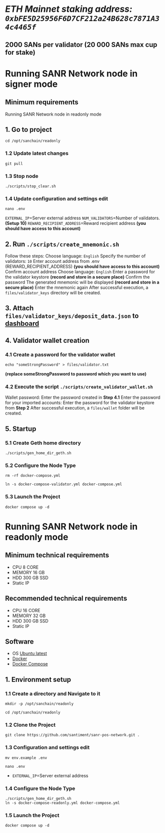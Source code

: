 # *ETH Mainnet staking address: ```0xbFE5D25956F6D7CF212a24B628c7871A34c4465f```*
## 2000 SANs per validator (20 000 SANs max cup for stake)

# Running SANR Network node in signer mode
## Minimum requirements
 Running SANR Network node in readonly mode

## 1. Go to project
```shell
cd /opt/sanchain/readonly
```
### 1.2 Update latest changes
```shell
git pull
```
### 1.3 Stop node
```schell
./scripts/stop_clear.sh
```
### 1.4 Update configuration and settings edit
```shell
nano .env
```
 `EXTERNAL_IP`=Server external address
 `NUM_VALIDATORS`=Number of validators.**(Setup 10)**
 `REWARD_RECIPIENT_ADDRESS`=Reward recipient address **(you should have access to this account)**

## 2. Run `./scripts/create_mnemonic.sh`
Follow these steps:
 Choose language: `English`
 Specify the number of validators: `10`
 Enter account address from .env (REWARD_RECIPIENT_ADDRESS) **(you should have access to this account)**
 Confirm account address
 Choose language: `English`
 Enter a password for the validator keystore **(record and store in a secure place)**
 Confirm the password
 The generated mnemonic will be displayed **(record and store in a secure place)**
 Enter the mnemonic again
  After successful execution, a `files/validator_keys` directory will be created.

## 3. Attach `files/validator_keys/deposit_data.json` to  [dashboard](https://nodes.sanr.network)
## 4. Validator wallet creation
### 4.1 Create a password for the validator wallet
```shell
echo "someStrongPassword" > files/validator.txt
```
**(replace someStrongPassword to password which you want to use)**

### 4.2 Execute the script `./scripts/create_validator_wallet.sh`
 Wallet password: Enter the password created in **Step 4.1**
 Enter the password for your imported accounts: Enter the password for the validator keystore from **Step 2**
  After successful execution, a `files/wallet` folder will be created.
  
## 5. Startup
### 5.1 Create Geth home directory
```shell
./scripts/gen_home_dir_geth.sh
```

### 5.2 Configure the Node Type
```shell
rm -rf docker-compose.yml

ln -s docker-compose-validator.yml docker-compose.yml
```

### 5.3 Launch the Project
```shell
docker compose up -d
```



# Running SANR Network node in readonly mode
 
## Minimum technical requirements
- CPU 8 CORE
- MEMORY 16 GB
- HDD 300 GB SSD
- Static IP
## Recommended technical requirements 
- CPU 16 CORE
- MEMORY 32 GB
- HDD 300 GB SSD
- Static IP
## Software
- OS [Ubuntu latest](https://ubuntu.com/server)
- [Docker](https://docs.docker.com/engine/install/ubuntu/)
- [Docker Compose](https://docs.docker.com/engine/install/ubuntu/)

## 1. Environment setup
### 1.1 Create a directory and Navigate to it
```shell
mkdir -p /opt/sanchain/readonly
```
```shell
cd /opt/sanchain/readonly
```
### 1.2 Clone the Project
```shell
git clone https://github.com/santiment/sanr-pos-network.git .
```
### 1.3 Configuration and settings edit
```shell
mv env.example .env
```
```shell
nano .env
```
- `EXTERNAL_IP`=Server external address

### 1.4 Configure the Node Type
```shell
./scripts/gen_home_dir_geth.sh
ln -s docker-compose-readonly.yml docker-compose.yml
```

### 1.5 Launch the Project
```shell
docker compose up -d
```
